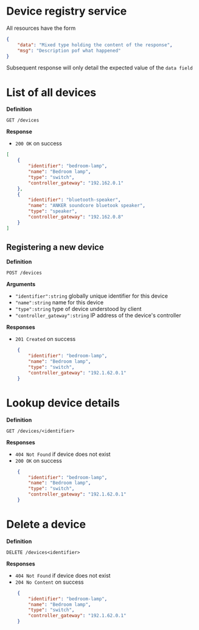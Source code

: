 

# Device registry service

All resources have the form

```json
{
    "data": "Mixed type holding the content of the response",
    "msg": "Description pof what happened"
}
```

Subsequent response will only detail the expected value of the `data field`

# List of all devices

**Definition**

`GET /devices`

**Response**

- `200 OK` on success

```json
[
    {
        "identifier": "bedroom-lamp",
        "name": "Bedroom lamp",
        "type": "switch",
        "controller_gateway": "192.162.0.1"
    },
    {
        "identifier": "bluetooth-speaker",
        "name": "ANKER soundcore bluetook speaker",
        "type": "speaker",
        "controller_gateway": "192.162.0.8"
    }
]
```

## Registering a new device

**Definition**

`POST /devices`

**Arguments**

- `"identifier":string` globally unique identifier for this device
- `"name":string` name for this device
- `"type":string` type of device understood by client
- `"controller_gateway":string` IP address of the device's controller

**Responses**

- `201 Created` on success

```json
    {
        "identifier": "bedroom-lamp",
        "name": "Bedroom lamp",
        "type": "switch",
        "controller_gateway": "192.1.62.0.1"
    }
```

# Lookup device details

**Definition**

`GET /devices/<identifier>`

**Responses**

- `404 Not Found` if device does not exist
- `200 OK` on success

```json
    {
        "identifier": "bedroom-lamp",
        "name": "Bedroom lamp",
        "type": "switch",
        "controller_gateway": "192.1.62.0.1"
    }
```

# Delete a device

**Definition**

`DELETE /devices<identifier>`

**Responses**

- `404 Not Found` if device does not exist
- `204 No Content` on success

```json
    {
        "identifier": "bedroom-lamp",
        "name": "Bedroom lamp",
        "type": "switch",
        "controller_gateway": "192.1.62.0.1"
    }
```